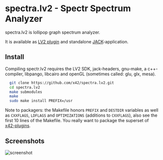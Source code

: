 spectra.lv2 - Spectr Spectrum Analyzer
======================================

spectra.lv2 is lollipop graph spectrum analyzer.

It is available as [LV2 plugin](http://lv2plug.in/) and standalone [JACK](http://jackaudio.org/)-application.

Install
-------

Compiling spectr.lv2 requires the LV2 SDK, jack-headers, gnu-make, a c++-compiler,
libpango, libcairo and openGL (sometimes called: glu, glx, mesa).

```bash
  git clone https://github.com/x42/spectra.lv2.git
  cd spectra.lv2
  make submodules
  make
  sudo make install PREFIX=/usr
```

Note to packagers: the Makefile honors `PREFIX` and `DESTDIR` variables as well
as `CXXFLAGS`, `LDFLAGS` and `OPTIMIZATIONS` (additions to `CXXFLAGS`), also
see the first 10 lines of the Makefile.
You really want to package the superset of [x42-plugins](https://github.com/x42/x42-plugins).


Screenshots
-----------

![screenshot](https://raw.github.com/x42/spectra.lv2/master/img/spectr.png "Spectr LV2 GUI - 100Hz Sine")
